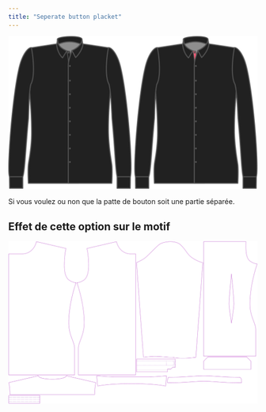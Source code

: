 ```yaml
---
title: "Seperate button placket"
---
```


![Patte de boutonnage séparée](seperatebuttonplacket.svg)

Si vous voulez ou non que la patte de bouton soit une partie séparée.

## Effet de cette option sur le motif

![Cette image montre l'effet de cette option en superposant plusieurs variantes qui ont une valeur différente pour cette option](simon_seperatebuttonplacket_sample.svg "Effet de cette option sur le modèle")
